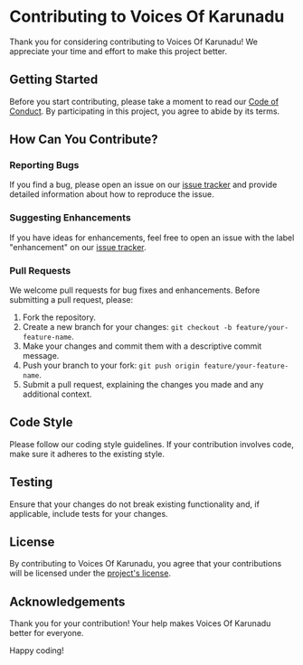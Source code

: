 # Contributing to Voices Of Karunadu

Thank you for considering contributing to Voices Of Karunadu! We appreciate your time and effort to make this project better.

## Getting Started

Before you start contributing, please take a moment to read our [Code of Conduct](CODE_OF_CONDUCT.md). By participating in this project, you agree to abide by its terms.

## How Can You Contribute?

### Reporting Bugs

If you find a bug, please open an issue on our [issue tracker](https://github.com/your-username/your-project-name/issues) and provide detailed information about how to reproduce the issue.

### Suggesting Enhancements

If you have ideas for enhancements, feel free to open an issue with the label "enhancement" on our [issue tracker](https://github.com/your-username/your-project-name/issues).

### Pull Requests

We welcome pull requests for bug fixes and enhancements. Before submitting a pull request, please:

1. Fork the repository.
2. Create a new branch for your changes: `git checkout -b feature/your-feature-name`.
3. Make your changes and commit them with a descriptive commit message.
4. Push your branch to your fork: `git push origin feature/your-feature-name`.
5. Submit a pull request, explaining the changes you made and any additional context.

## Code Style

Please follow our coding style guidelines. If your contribution involves code, make sure it adheres to the existing style.

## Testing

Ensure that your changes do not break existing functionality and, if applicable, include tests for your changes.

## License

By contributing to Voices Of Karunadu, you agree that your contributions will be licensed under the [project's license](LICENSE.md).

## Acknowledgements

Thank you for your contribution! Your help makes Voices Of Karunadu better for everyone.

Happy coding!

